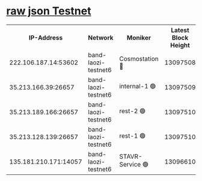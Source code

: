 
[raw json Testnet](https://rpc-check.bandt.stavr.tech/bandt/rpcbandt_result.json)
=

<table><tr><th>IP-Address</th><th>Network</th><th>Moniker</th><th>Latest Block Height</th><th>Earliest Block Height</th><th>Catching Up</th><th>Voting Power</th><th>Scan Time</th></tr><tr><td>222.106.187.14:53602</td><td>band-laozi-testnet6</td><td>Cosmostation 🔴</td><td>13097508</td><td>9380001</td><td>False</td><td>2203223</td><td>2023-11-20T17:12:03.578219772UTC</td></tr><tr><td>35.213.166.39:26657</td><td>band-laozi-testnet6</td><td>internal-1 🟢</td><td>13097509</td><td>12997509</td><td>False</td><td>0</td><td>2023-11-20T17:12:06.800218067UTC</td></tr><tr><td>35.213.189.166:26657</td><td>band-laozi-testnet6</td><td>rest-2 🟢</td><td>13097510</td><td>12997509</td><td>False</td><td>0</td><td>2023-11-20T17:12:08.009726164UTC</td></tr><tr><td>35.213.128.139:26657</td><td>band-laozi-testnet6</td><td>rest-1 🟢</td><td>13097510</td><td>12997510</td><td>False</td><td>0</td><td>2023-11-20T17:12:09.209601059UTC</td></tr><tr><td>135.181.210.171:14057</td><td>band-laozi-testnet6</td><td>STAVR-Service 🟢</td><td>13096610</td><td>13095001</td><td>False</td><td>0</td><td>2023-11-20T17:12:02.241541881UTC</td></tr></table>
